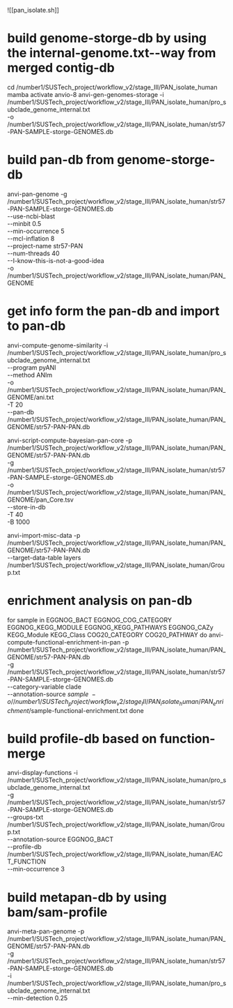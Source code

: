 ![[pan_isolate.sh]]
# build genome-storge-db by using the internal-genome.txt--way from merged contig-db
cd /number1/SUSTech_project/workflow_v2/stage_III/PAN_isolate_human
mamba activate anvio-8
anvi-gen-genomes-storage -i /number1/SUSTech_project/workflow_v2/stage_III/PAN_isolate_human/pro_subclade_genome_internal.txt \
                         -o /number1/SUSTech_project/workflow_v2/stage_III/PAN_isolate_human/str57-PAN-SAMPLE-storge-GENOMES.db

# build pan-db from genome-storge-db
anvi-pan-genome -g /number1/SUSTech_project/workflow_v2/stage_III/PAN_isolate_human/str57-PAN-SAMPLE-storge-GENOMES.db \
                --use-ncbi-blast \
                --minbit 0.5 \
                --min-occurrence 5 \
                --mcl-inflation 8 \
                --project-name str57-PAN \
                --num-threads 40 \
                --I-know-this-is-not-a-good-idea \
                -o /number1/SUSTech_project/workflow_v2/stage_III/PAN_isolate_human/PAN_GENOME

# get info form the pan-db and import to pan-db
anvi-compute-genome-similarity -i /number1/SUSTech_project/workflow_v2/stage_III/PAN_isolate_human/pro_subclade_genome_internal.txt \
                               --program pyANI \
				--method ANIm \
                               -o /number1/SUSTech_project/workflow_v2/stage_III/PAN_isolate_human/PAN_GENOME/ani.txt \
                               -T 20 \
                               --pan-db  /number1/SUSTech_project/workflow_v2/stage_III/PAN_isolate_human/PAN_GENOME/str57-PAN-PAN.db


anvi-script-compute-bayesian-pan-core -p /number1/SUSTech_project/workflow_v2/stage_III/PAN_isolate_human/PAN_GENOME/str57-PAN-PAN.db \
                                      -g /number1/SUSTech_project/workflow_v2/stage_III/PAN_isolate_human/str57-PAN-SAMPLE-storge-GENOMES.db \
                                      -o /number1/SUSTech_project/workflow_v2/stage_III/PAN_isolate_human/PAN_GENOME/pan_Core.tsv \
                                      --store-in-db \
                                      -T 40 \
                                      -B 1000


anvi-import-misc-data -p /number1/SUSTech_project/workflow_v2/stage_III/PAN_isolate_human/PAN_GENOME/str57-PAN-PAN.db \
                      --target-data-table layers \
                      /number1/SUSTech_project/workflow_v2/stage_III/PAN_isolate_human/Group.txt

# enrichment analysis on pan-db
for sample in EGGNOG_BACT  EGGNOG_COG_CATEGORY EGGNOG_KEGG_MODULE EGGNOG_KEGG_PATHWAYS EGGNOG_CAZy KEGG_Module KEGG_Class COG20_CATEGORY COG20_PATHWAY
do
anvi-compute-functional-enrichment-in-pan -p /number1/SUSTech_project/workflow_v2/stage_III/PAN_isolate_human/PAN_GENOME/str57-PAN-PAN.db \
                                          -g /number1/SUSTech_project/workflow_v2/stage_III/PAN_isolate_human/str57-PAN-SAMPLE-storge-GENOMES.db \
                                          --category-variable clade \
                                          --annotation-source $sample \
                                          -o //number1/SUSTech_project/workflow_v2/stage_III/PAN_isolate_human/PAN_enrichment/$sample-functional-enrichment.txt
done


# build profile-db based on function-merge
anvi-display-functions -i /number1/SUSTech_project/workflow_v2/stage_III/PAN_isolate_human/pro_subclade_genome_internal.txt \
                       -g /number1/SUSTech_project/workflow_v2/stage_III/PAN_isolate_human/str57-PAN-SAMPLE-storge-GENOMES.db \
                       --groups-txt /number1/SUSTech_project/workflow_v2/stage_III/PAN_isolate_human/Group.txt \
                       --annotation-source EGGNOG_BACT \
                       --profile-db /number1/SUSTech_project/workflow_v2/stage_III/PAN_isolate_human/EACT_FUNCTION \
                       --min-occurrence 3

# build metapan-db by using bam/sam-profile
anvi-meta-pan-genome -p /number1/SUSTech_project/workflow_v2/stage_III/PAN_isolate_human/PAN_GENOME/str57-PAN-PAN.db \
                     -g /number1/SUSTech_project/workflow_v2/stage_III/PAN_isolate_human/str57-PAN-SAMPLE-storge-GENOMES.db \
                     -i /number1/SUSTech_project/workflow_v2/stage_III/PAN_isolate_human/pro_subclade_genome_internal.txt \
                     --min-detection 0.25